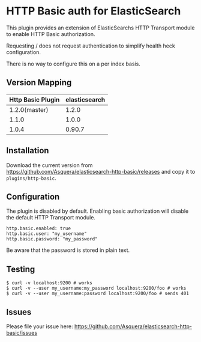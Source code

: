 # HTTP Basic auth for ElasticSearch

This plugin provides an extension of ElasticSearchs HTTP Transport module to enable HTTP Basic authorization.

Requesting / does not request authentication to simplify health heck configuration.

There is no way to configure this on a per index basis.

## Version Mapping

|     Http Basic Plugin       | elasticsearch         |
|-----------------------------|-----------------------|
| 1.2.0(master)               | 1.2.0                 |
| 1.1.0                       | 1.0.0                 |
| 1.0.4                       | 0.90.7                |

## Installation

Download the current version from https://github.com/Asquera/elasticsearch-http-basic/releases and copy it to `plugins/http-basic`.

## Configuration

The plugin is disabled by default. Enabling basic authorization will disable the default HTTP Transport module.

```
http.basic.enabled: true
http.basic.user: "my_username"
http.basic.password: "my_password"
```

Be aware that the password is stored in plain text.

## Testing

```
$ curl -v localhost:9200 # works
$ curl -v --user my_username:my_password localhost:9200/foo # works
$ curl -v --user my_username:password localhost:9200/foo # sends 401
```

## Issues

Please file your issue here: https://github.com/Asquera/elasticsearch-http-basic/issues
